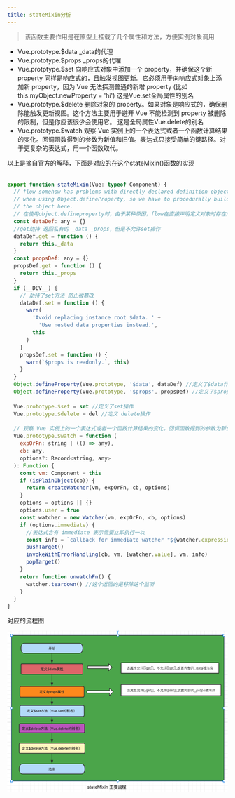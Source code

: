 ```yaml
---
title: stateMixin分析
---
```


> 该函数主要作用是在原型上挂载了几个属性和方法，方便实例对象调用

- Vue.prototype.$data  _data的代理
- Vue.prototype.$props  _props的代理
- Vue.protptype.$set 向响应式对象中添加一个 property，并确保这个新 property 同样是响应式的，且触发视图更新。它必须用于向响应式对象上添加新 property，因为 Vue 无法探测普通的新增 property (比如 this.myObject.newProperty = 'hi')   这是Vue.set全局属性的别名
- Vue.prototype.$delete 删除对象的 property。如果对象是响应式的，确保删除能触发更新视图。这个方法主要用于避开 Vue 不能检测到 property 被删除的限制，但是你应该很少会使用它。 这是全局属性Vue.delete的别名
- Vue.prototype.$watch 观察 Vue 实例上的一个表达式或者一个函数计算结果的变化。回调函数得到的参数为新值和旧值。表达式只接受简单的键路径。对于更复杂的表达式，用一个函数取代。

以上是摘自官方的解释，下面是对应的在这个stateMixin()函数的实现

```javascript

export function stateMixin(Vue: typeof Component) {
  // flow somehow has problems with directly declared definition object
  // when using Object.defineProperty, so we have to procedurally build up
  // the object here.
  // 在使用object.defineproperty时，由于某种原因，flow在直接声明定义对象时存在问题，因此我们必须在这里循序渐进地构建对象。
  const dataDef: any = {}
  //get劫持 返回私有的 _data _props，但是不允许set操作
  dataDef.get = function () {
    return this._data
  }
  const propsDef: any = {}
  propsDef.get = function () {
    return this._props
  }
  if (__DEV__) {
    // 劫持了set方法 防止被篡改
    dataDef.set = function () {
      warn(
        'Avoid replacing instance root $data. ' +
          'Use nested data properties instead.',
        this
      )
    }
    propsDef.set = function () {
      warn(`$props is readonly.`, this)
    }
  }
  Object.defineProperty(Vue.prototype, '$data', dataDef) //定义了$data作为访问代理，可以访问私有的_data  Vue 实例观察的数据对象。Vue 实例代理了对其 data 对象 property 的访问。
  Object.defineProperty(Vue.prototype, '$props', propsDef) //定义了$props作为访问代理 可以访问私有的_props 当前组件接收到的 props 对象。Vue 实例代理了对其 props 对象 property 的访问。

  Vue.prototype.$set = set //定义了set操作
  Vue.prototype.$delete = del //定义 delete操作

  // 观察 Vue 实例上的一个表达式或者一个函数计算结果的变化。回调函数得到的参数为新值和旧值。表达式只接受简单的键路径。对于更复杂的表达式，用一个函数取代。 定义了一个watch监听器
  Vue.prototype.$watch = function (
    expOrFn: string | (() => any),
    cb: any,
    options?: Record<string, any>
  ): Function {
    const vm: Component = this
    if (isPlainObject(cb)) {
      return createWatcher(vm, expOrFn, cb, options)
    }
    options = options || {}
    options.user = true
    const watcher = new Watcher(vm, expOrFn, cb, options)
    if (options.immediate) {
      //表达式含有 immediate 表示需要立即执行一次
      const info = `callback for immediate watcher "${watcher.expression}"`
      pushTarget()
      invokeWithErrorHandling(cb, vm, [watcher.value], vm, info)
      popTarget()
    }
    return function unwatchFn() {
      watcher.teardown() //这个返回的是移除这个监听
    }
  }
}

```

对应的流程图

![image-20220827151458071](https://raw.githubusercontent.com/aymfx/pic/mian/img/image-20220827151458071.png)
